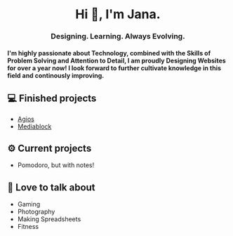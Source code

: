 <h1 align="center"> Hi 👋, I'm Jana. </h1>
<h3 align="center"> Designing. Learning. Always Evolving. </h3>
<h4 align="left">I'm highly passionate about Technology, combined with the Skills of Problem Solving and Attention to Detail, I am proudly Designing Websites for over a year now! I look forward to further cultivate knowledge in this field and continously improving. </h4>

## 💻 Finished projects
- [Agios](https://agios.ro/)
- [Mediablock](https://mediablock.ro)

## ⚙️ Current projects
- Pomodoro, but with notes!

## 💬 Love to talk about
- Gaming
- Photography
- Making Spreadsheets
- Fitness
